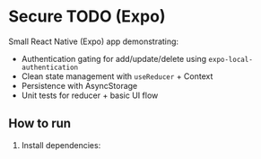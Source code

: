 # Secure TODO (Expo) 

Small React Native (Expo) app demonstrating:
- Authentication gating for add/update/delete using `expo-local-authentication`
- Clean state management with `useReducer` + Context
- Persistence with AsyncStorage
- Unit tests for reducer + basic UI flow

## How to run
1. Install dependencies:

